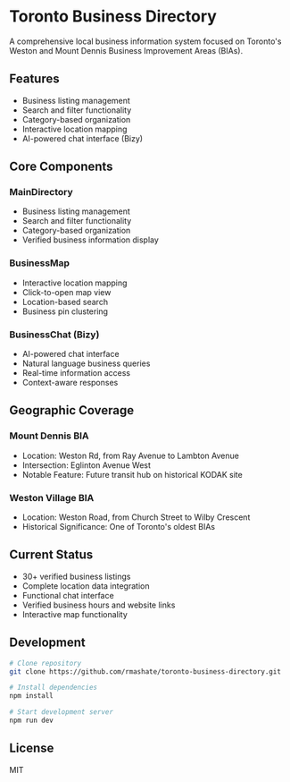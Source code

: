# Toronto Business Directory

A comprehensive local business information system focused on Toronto's Weston and Mount Dennis Business Improvement Areas (BIAs).

## Features

- Business listing management
- Search and filter functionality
- Category-based organization
- Interactive location mapping
- AI-powered chat interface (Bizy)

## Core Components

### MainDirectory
- Business listing management
- Search and filter functionality
- Category-based organization
- Verified business information display

### BusinessMap
- Interactive location mapping
- Click-to-open map view
- Location-based search
- Business pin clustering

### BusinessChat (Bizy)
- AI-powered chat interface
- Natural language business queries
- Real-time information access
- Context-aware responses

## Geographic Coverage

### Mount Dennis BIA
- Location: Weston Rd, from Ray Avenue to Lambton Avenue
- Intersection: Eglinton Avenue West
- Notable Feature: Future transit hub on historical KODAK site

### Weston Village BIA
- Location: Weston Road, from Church Street to Wilby Crescent
- Historical Significance: One of Toronto's oldest BIAs

## Current Status
- 30+ verified business listings
- Complete location data integration
- Functional chat interface
- Verified business hours and website links
- Interactive map functionality

## Development

```bash
# Clone repository
git clone https://github.com/rmashate/toronto-business-directory.git

# Install dependencies
npm install

# Start development server
npm run dev
```

## License

MIT